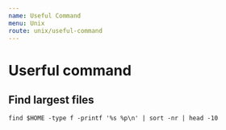 ```yaml
---
name: Useful Command
menu: Unix
route: unix/useful-command
---
```



# Userful command

## Find largest files

```shell script
find $HOME -type f -printf '%s %p\n' | sort -nr | head -10
```